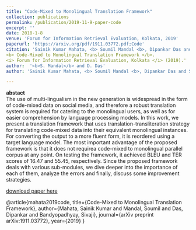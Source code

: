 ```yaml
---
title: "Code-Mixed to Monolingual Translation Framework"
collection: publications
permalink: /publication/2019-11-9-paper-code
excerpt: ''
date: 2018-1-8
venue: 'Forum for Information Retrieval Evaluation, Kolkata, 2019'
paperurl: 'https://arxiv.org/pdf/1911.03772.pdf;Code'
citation: 'Sainik Kumar Mahata, <b> Soumil Mandal <b>, Dipankar Das and Sivaji Bandyopadhyay'
<b> Code-Mixed to Monolingual Translation Framework </b>. 
<i> Forum for Information Retrieval Evaluation, Kolkata </i> (2019).'
author:  '<b>S. Mandal</b> and D. Das'
author: 'Sainik Kumar Mahata, <b> Soumil Mandal <b>, Dipankar Das and Sivaji Bandyopadhyay'

---
```

<b>abstact</b><br>
The use of multi-lingualism in the new generation is widespread in the form of code-mixed data on social media, and therefore a robust translation system is required for catering to the monolingual users, as well as for easier
comprehension by language processing models. In this work, we present a translation framework that uses translation-transliteration strategy for translating code-mixed data into
their equivalent monolingual instances. For converting the output to a more fluent form, it is reordered using a target language model.
The most important advantage of the proposed framework is that it does not requirea code-mixed to monolingual parallel corpus at any point. On testing the framework, it
achieved BLEU and TER scores of 16.47 and 55.45, respectively. Since the proposed framework deals with various sub-modules, we dive deeper into the importance of each of them, analyze the errors and finally, discuss some
improvement strategies.


[download paper here](https://arxiv.org/pdf/1911.03772.pdf;Code)

@article{mahata2019code,
  title={Code-Mixed to Monolingual Translation Framework},
  author={Mahata, Sainik Kumar and Mandal, Soumil and Das, Dipankar and Bandyopadhyay, Sivaji},
  journal={arXiv preprint arXiv:1911.03772},
  year={2019}
}
